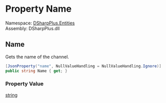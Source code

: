 # Property Name

Namespace: [DSharpPlus.Entities](DSharpPlus.Entities.md)  
Assembly: DSharpPlus.dll

## <a id="DSharpPlus_Entities_DiscordInviteChannel_Name"></a>Name

Gets the name of the channel.

```csharp
[JsonProperty("name", NullValueHandling = NullValueHandling.Ignore)]
public string Name { get; }
```

### Property Value

[string](https://learn.microsoft.com/dotnet/api/system.string)

